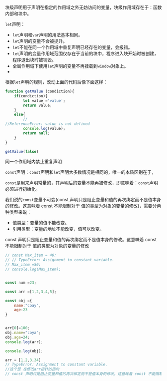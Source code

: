 块级声明用于声明在指定的作用域之外无妨访问的变量，块级作用域存在于：函数内部和块中。

`let`声明：

- `let`声明和`var`声明的用法基本相同。
- `let`声明的变量不会被提升。
- `let`不能在同一个作用域中重复声明已经存在的变量，会报错。
- `let`声明的变量作用域范围仅存在于当前的块中，程序进入块开始时被创建，程序退出块时被销毁。
- 全局作用域下使用`let`声明的变量不再挂载到`window`对象上。
- 

根据`let`声明的规则，改动上面的代码后像下面这样：

```javascript
function getValue (condiction){
    if(condiction){
        let value ='value';
        return value;
    }
    else{
        // 
//ReferenceError: value is not defined
        console.log(value);
        return null;
    }
}

getValue(false)
```

同一个作用域内禁止重复声明

 `const`声明：`const`声明和`let`声明大多数情况是相同的，唯一的本质区别在于，

`const`是用来声明常量的，其声明后的变量不能再被修改，即意味着：`const`声明必须进行初始化。

我们说的`const`变量不可变(const 声明只是阻止变量和值的再次绑定而不是值本身的修改。这意味着 const 不能限制对于 值的类型为对象的变量的修改)，需要分两种类型来说：


- 值类型：变量的值不能改变。
- 引用类型：变量的地址不能改变，值可以改变。

 const 声明只是阻止变量和值的再次绑定而不是值本身的修改。这意味着 const 不能限制对于 值的类型为对象的变量的修改

``` javascript
// const Max_item = 40;
// // TypeError: Assignment to constant variable.
// Max_item =50;
// console.log(Max_item);


const num =23;

const arr =[1,2,3,4,5];

const obj ={
    name:"coay",
    age:23
}


arr[0]=100;
obj.name="coya";
obj.age=24;
console.log(arr);

console.log(obj);

arr = [1,2,3,34]
// TypeError: Assignment to constant variable.
//这个是 在修改arr指针的指向
// const 声明只是阻止变量和值的再次绑定而不是值本身的修改。这意味着 const 不能限制对于 值的类型为对象的变量的修改

```


